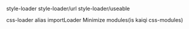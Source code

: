style-loader
style-loader/url
style-loader/useable

css-loader
alias importLoader Minimize modules(is kaiqi css-modules)
